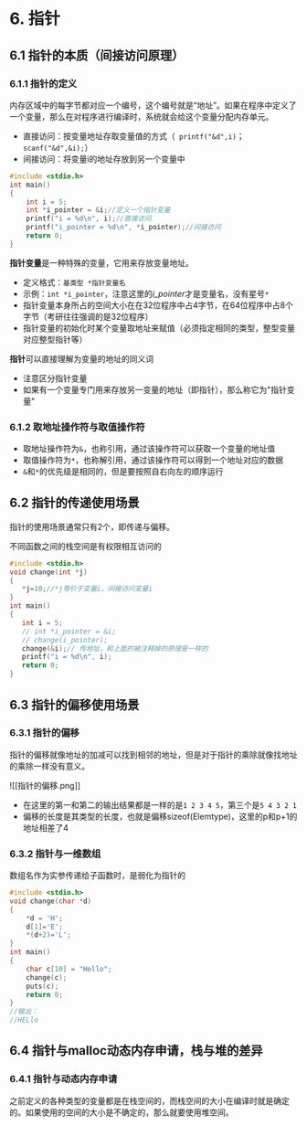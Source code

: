 # 6. 指针

## 6.1 指针的本质（间接访问原理）

### 6.1.1 指针的定义

内存区域中的每字节都对应一个编号，这个编号就是“地址”。如果在程序中定义了一个变量，那么在对程序进行编译时，系统就会给这个变量分配内存单元。

* 直接访问：按变量地址存取变量值的方式（` printf("&d",i)`；`scanf("&d",&i);`）
* 间接访问：将变量i的地址存放到另一个变量中

~~~c
#include <stdio.h>  
int main()  
{  
    int i = 5;  
    int *i_pointer = &i;//定义一个指针变量  
    printf("i = %d\n", i);//直接访问  
    printf("i_pointer = %d\n", *i_pointer);//间接访问  
    return 0;  
}
~~~

**指针变量**是一种特殊的变量，它用来存放变量地址。

* 定义格式：`基类型 *指针变量名`
* 示例：`int *i_pointer`，注意这里的*i_pointer*才是变量名，没有星号`*`
* 指针变量本身所占的空间大小在在32位程序中占4字节，在64位程序中占8个字节（考研往往强调的是32位程序）
* 指针变量的初始化时某个变量取地址来赋值（必须指定相同的类型，整型变量对应整型指针等）

**指针**可以直接理解为变量的地址的同义词

* 注意区分指针变量
* 如果有一个变量专门用来存放另一变量的地址（即指针），那么称它为"指针变量"


### 6.1.2 取地址操作符与取值操作符

* 取地址操作符为`&`，也称引用，通过该操作符可以获取一个变量的地址值
* 取值操作符为`*`，也称解引用，通过该操作符可以得到一个地址对应的数据
* `&`和`*`的优先级是相同的，但是要按照自右向左的顺序运行


## 6.2 指针的传递使用场景

指针的使用场景通常只有2个，即传递与偏移。

不同函数之间的栈空间是有权限相互访问的

 ~~~c
#include <stdio.h>  
void change(int *j)  
{  
    *j=10;//*j等价于变量i，间接访问变量i  
}  
int main()  
{  
    int i = 5;  
    // int *i_pointer = &i;  
    // change(i_pointer);    
    change(&i);// 传地址，和上面的被注释掉的原理是一样的  
    printf("i = %d\n", i);  
    return 0;  
}
 ~~~

## 6.3 指针的偏移使用场景 

### 6.3.1 指针的偏移

指针的偏移就像地址的加减可以找到相邻的地址，但是对于指针的乘除就像找地址的乘除一样没有意义。  

![[指针的偏移.png]]

* 在这里的第一和第二的输出结果都是一样的是`1 2 3 4 5`，第三个是`5 4 3 2 1`
* 偏移的长度是其类型的长度，也就是偏移sizeof(Elemtype)，这里的p和p+1的地址相差了4

### 6.3.2 指针与一维数组

数组名作为实参传递给子函数时，是弱化为指针的

~~~c
#include <stdio.h>  
void change(char *d)  
{  
    *d = 'H';  
    d[1]='E';  
    *(d+2)='L';  
}  
int main()  
{  
    char c[10] = "Hello";  
    change(c);  
    puts(c);  
    return 0;  
}
//输出：
//HELlo
~~~

## 6.4 指针与malloc动态内存申请，栈与堆的差异

### 6.4.1 指针与动态内存申请

之前定义的各种类型的变量都是在栈空间的，而栈空间的大小在编译时就是确定的。如果使用的空间的大小是不确定的，那么就要使用堆空间。